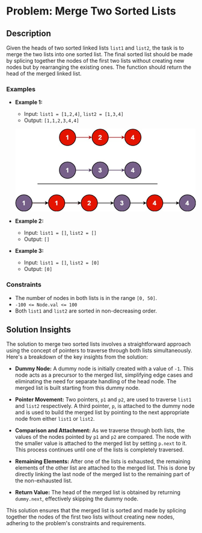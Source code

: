 # Problem: Merge Two Sorted Lists

## Description

Given the heads of two sorted linked lists `list1` and `list2`, the task is to merge the two lists into one sorted list. The final sorted list should be made by splicing together the nodes of the first two lists without creating new nodes but by rearranging the existing ones. The function should return the head of the merged linked list.

### Examples

- **Example 1:**
  - Input: `list1 = [1,2,4]`, `list2 = [1,3,4]`
  - Output: `[1,1,2,3,4,4]`
  
  ![Merge Two Sorted Lists Example](merge_ex1.jpg "Merge Example")

- **Example 2:**
  - Input: `list1 = []`, `list2 = []`
  - Output: `[]`

- **Example 3:**
  - Input: `list1 = []`, `list2 = [0]`
  - Output: `[0]`

### Constraints

- The number of nodes in both lists is in the range `[0, 50]`.
- `-100 <= Node.val <= 100`
- Both `list1` and `list2` are sorted in non-decreasing order.

## Solution Insights

The solution to merge two sorted lists involves a straightforward approach using the concept of pointers to traverse through both lists simultaneously. Here's a breakdown of the key insights from the solution:

- **Dummy Node:** A dummy node is initially created with a value of `-1`. This node acts as a precursor to the merged list, simplifying edge cases and eliminating the need for separate handling of the head node. The merged list is built starting from this dummy node.

- **Pointer Movement:** Two pointers, `p1` and `p2`, are used to traverse `list1` and `list2` respectively. A third pointer, `p`, is attached to the dummy node and is used to build the merged list by pointing to the next appropriate node from either `list1` or `list2`.

- **Comparison and Attachment:** As we traverse through both lists, the values of the nodes pointed by `p1` and `p2` are compared. The node with the smaller value is attached to the merged list by setting `p.next` to it. This process continues until one of the lists is completely traversed.

- **Remaining Elements:** After one of the lists is exhausted, the remaining elements of the other list are attached to the merged list. This is done by directly linking the last node of the merged list to the remaining part of the non-exhausted list.

- **Return Value:** The head of the merged list is obtained by returning `dummy.next`, effectively skipping the dummy node.

This solution ensures that the merged list is sorted and made by splicing together the nodes of the first two lists without creating new nodes, adhering to the problem's constraints and requirements.
